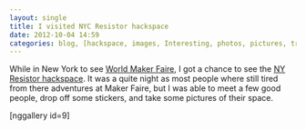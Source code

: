 ```yaml
---
layout: single
title: I visited NYC Resistor hackspace
date: 2012-10-04 14:59
categories: blog, [hackspace, images, Interesting, photos, pictures, travel]
---
```

While in New York to see <a href="http://makerfaire.com/newyork/2012/">World Maker Faire</a>, I got a chance to see the <a href="http://www.nycresistor.com/">NY Resistor hackspace</a>. It was a quite night as most people where still tired from there adventures at Maker Faire, but I was able to meet a few good people, drop off some stickers, and take some pictures of their space.

[nggallery id=9]
